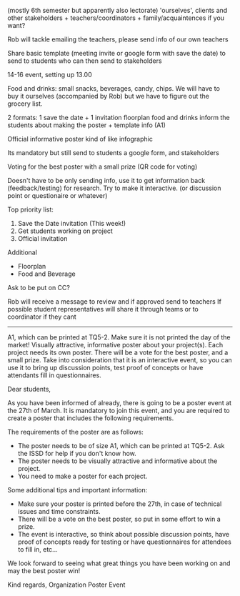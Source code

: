 (mostly 6th semester but apparently also lectorate)
'ourselves', clients and other stakeholders + teachers/coordinators + family/acquaintences if you want?

Rob will tackle emailing the teachers, please send info of our own teachers

Share basic template (meeting invite or google form with save the date) to send to students who can then send to stakeholders

14-16 event, setting up 13.00

Food and drinks: small snacks, beverages, candy, chips. We will have to buy it ourselves (accompanied by Rob) but we have to figure out the grocery list.


2 formats: 1 save the date + 1 invitation
floorplan
food and drinks
inform the students about making the poster + template info (A1)

Official informative poster kind of like infographic

Its mandatory but still send to students a google form, and stakeholders



Voting for the best poster with a small prize (QR code for voting)

Doesn't have to be only sending info, use it to get information back (feedback/testing) for research. Try to make it interactive. (or discussion point or questionaire or whatever)

Top priority list:
1. Save the Date invitation (This week!)
2. Get students working on project
3. Official invitation

Additional
- Floorplan
- Food and Beverage

Ask to be put on CC?

Rob will receive a message to review and if approved send to teachers
If possible student representatives will share it through teams or to coordinator if they cant

---
A1, which can be printed at TQ5-2. Make sure it is not printed the day of the market!
Visually attractive, informative poster about your project(s). Each project needs its own poster.
There will be a vote for the best poster, and a small prize.
Take into consideration that it is an interactive event, so you can use it to bring up discussion points, test proof of concepts or have attendants fill in questionnaires.

Dear students,

As you have been informed of already, there is going to be a poster event at the 27th of March. It is mandatory to join this event, and you are required to create a poster that includes the following requirements.

The requirements of the poster are as follows:
- The poster needs to be of size A1, which can be printed at TQ5-2. Ask the ISSD for help if you don't know how. 
- The poster needs to be visually attractive and informative about the project.
- You need to make a poster for each project.

Some additional tips and important information:
- Make sure your poster is printed before the 27th, in case of technical issues and time constraints.
- There will be a vote on the best poster, so put in some effort to win a prize.
- The event is interactive, so think about possible discussion points, have proof of concepts ready for testing or have questionnaires for attendees to fill in, etc...

We look forward to seeing what great things you have been working on and may the best poster win!

Kind regards,
Organization Poster Event
